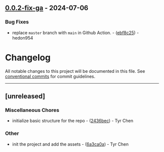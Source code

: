 ## [0.0.2-fix-ga](https://github.com/hedon-rust-road/crm/compare/v0.0.1-prost-tonic..v0.0.2-fix-ga) - 2024-07-06

### Bug Fixes

- replace `master` branch with `main` in Github Action. - ([ebf8c25](https://github.com/hedon-rust-road/crm/commit/ebf8c25e1665be1141b24e711512683e06b61bc6)) - hedon954

<!-- generated by git-cliff -->
# Changelog

All notable changes to this project will be documented in this file. See [conventional commits](https://www.conventionalcommits.org/) for commit guidelines.

---
## [unreleased]

### Miscellaneous Chores

- initialize basic structure for the repo - ([2436bec](https://github.com/tyrchen/qdrant-lib/commit/2436bec4a02caac64f6c1f97ca79b6ce745b4f53)) - Tyr Chen

### Other

- init the project and add the assets - ([6a3ca0a](https://github.com/tyrchen/qdrant-lib/commit/6a3ca0a900451c55969cc8dec20afb5351d86599)) - Tyr Chen

<!-- generated by git-cliff -->
